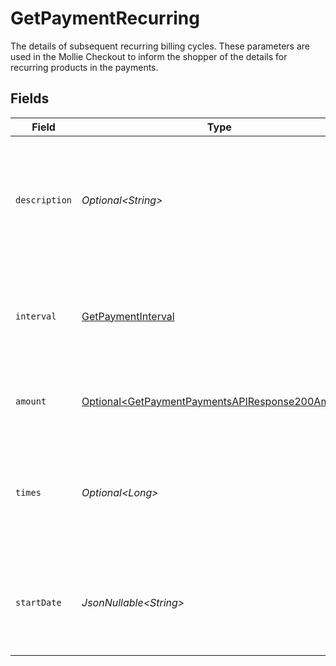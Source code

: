 # GetPaymentRecurring

The details of subsequent recurring billing cycles. These parameters are used in the Mollie Checkout
to inform the shopper of the details for recurring products in the payments.


## Fields

| Field                                                                                                                  | Type                                                                                                                   | Required                                                                                                               | Description                                                                                                            |
| ---------------------------------------------------------------------------------------------------------------------- | ---------------------------------------------------------------------------------------------------------------------- | ---------------------------------------------------------------------------------------------------------------------- | ---------------------------------------------------------------------------------------------------------------------- |
| `description`                                                                                                          | *Optional\<String>*                                                                                                    | :heavy_minus_sign:                                                                                                     | A description of the recurring item. If not present, the main description of the item will be used.                    |
| `interval`                                                                                                             | [GetPaymentInterval](../../models/operations/GetPaymentInterval.md)                                                    | :heavy_check_mark:                                                                                                     | Cadence unit of the recurring item. For example: `12 months`, `52 weeks` or `365 days`.                                |
| `amount`                                                                                                               | [Optional\<GetPaymentPaymentsAPIResponse200Amount>](../../models/operations/GetPaymentPaymentsAPIResponse200Amount.md) | :heavy_minus_sign:                                                                                                     | Total amount and currency of the recurring item.                                                                       |
| `times`                                                                                                                | *Optional\<Long>*                                                                                                      | :heavy_minus_sign:                                                                                                     | Total number of charges for the subscription to complete. Leave empty for ongoing subscription.                        |
| `startDate`                                                                                                            | *JsonNullable\<String>*                                                                                                | :heavy_minus_sign:                                                                                                     | The start date of the subscription if it does not start right away (format `YYYY-MM-DD`)                               |